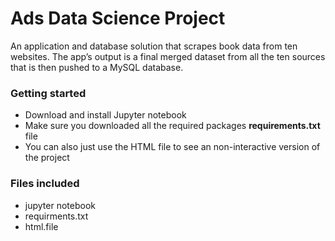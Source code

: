 # Ads Data Science Project  

An application and database solution that scrapes book data from ten websites. The app’s output is a final merged dataset from all the ten sources that is then pushed to a MySQL database.

### Getting started

* Download and install Jupyter notebook
* Make sure you downloaded all the required packages **requirements.txt** file
* You can also just use the HTML file to see an non-interactive version of the project 

### Files included 

* jupyter notebook 
* requirments.txt 
* html.file 
